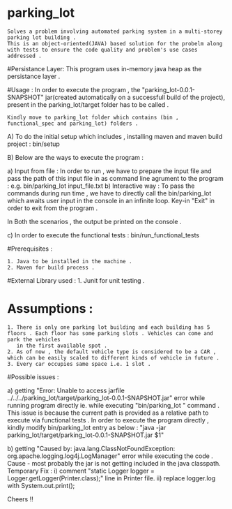 # parking_lot

	Solves a problem involving automated parking system in a multi-storey parking lot building .
	This is an object-oriented(JAVA) based solution for the probelm along with tests to ensure the code quality and problem's use cases addressed .

#Persistance Layer:
	This program uses in-memory java heap as the persistance layer .

#Usage :
	In order to execute the program , the "parking_lot-0.0.1-SNAPSHOT" jar(created automatically on a successfull build of the project),
	present in the parking_lot/target folder has to be called . 
		
	Kindly move to parking_lot folder which contains (bin , functional_spec and parking_lot) folders .

A) To do the initial setup which includes , installing maven and maven build project :
	bin/setup 
	
B)	Below are the ways to execute the program :
	
a) Input from file :
	In order to run , we have to prepare the input file and pass the path of this input file in as command line agrument to the program :
	e.g. bin/parking_lot input_file.txt
b) Interactive way :
	To pass the commands during run time , we have to directly call the bin/parking_lot which awaits user input in the console in an infinite loop.
	Key-in "Exit" in order to exit from the program .
	
In Both the scenarios , the output be printed on the console .

c) In order to execute the functional tests :
	bin/run_functional_tests

#Prerequisites :

	1. Java to be installed in the machine .
	2. Maven for build process .
	
#External Library used :
	1. Junit for unit testing .

# Assumptions :
	1. There is only one parking lot building and each building has 5 floors . Each floor has some parking slots . Vehicles can come and park the vehicles
	   in the first available spot . 
	2. As of now , the default vehicle type is considered to be a CAR , which can be easily scaled to different kinds of vehicle in future .
	3. Every car occupies same space i.e. 1 slot .

#Possible issues :

a) getting "Error: Unable to access jarfile ../../../parking_lot/target/parking_lot-0.0.1-SNAPSHOT.jar" error while running program directly 
	ie. while executing "bin/parking_lot " command . This issue is because the current path is provided as a relative path to execute via functional tests .
	In order to execute the program directly , kindly modify bin/parking_lot entry as below :
	"java -jar parking_lot/target/parking_lot-0.0.1-SNAPSHOT.jar $1" 
	
b) getting "Caused by: java.lang.ClassNotFoundException: org.apache.logging.log4j.LogManager" error while executing the code .
	Cause - most probably the jar is not getting included in the java classpath.
	Temporary Fix : 
		i) comment "static Logger logger = Logger.getLogger(Printer.class);" line in Printer file.
		ii) replace logger.log with System.out.print();

Cheers !!
